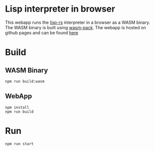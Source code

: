 # Lisp interpreter in browser

This webapp runs the [lisp-rs](https://github.com/vishpat/lisp-rs) interpreter in a browser as a WASM binary. The WASM binary is built using [wasm-pack](https://github.com/rustwasm/wasm-pack). The webapp is hosted on github pages and can be found [here](http://vishpat.github.io/lisp-rs-wasm)

# Build 

## WASM Binary

```
npm run build:wasm
```

## WebApp

```
npm install
npm run build
```

# Run

```
npm run start
```
